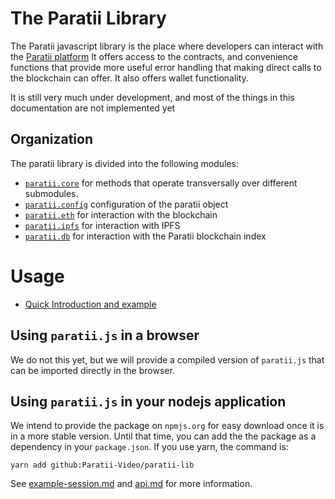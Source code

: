 # The Paratii Library

The Paratii javascript library is the place where developers can interact with the [Paratii platform](https://paratii.video/)
It offers access to the contracts, and convenience functions that provide more useful error handling that making direct calls to the blockchain can offer. It also offers wallet functionality.

It is still very much under development, and most of the things in this documentation are not implemented yet

## Organization

The paratii library is divided into the following modules:

* [`paratii.core`](./paratii-core.md) for methods that operate transversally over different submodules.
* [`paratii.config`](./paratii-config.md) configuration of the paratii object
* [`paratii.eth`](./paratii-eth.md) for interaction with the blockchain
* [`paratii.ipfs`](./paratii-ipfs.md) for interaction with IPFS
* [`paratii.db`](./paratii-db.md) for interaction with the Paratii blockchain index

# Usage

* [Quick Introduction and example](example-session.md)

## Using  `paratii.js` in a browser

We do not this yet, but we will provide a compiled version of `paratii.js` that can be imported directly in the browser.

## Using  `paratii.js` in your nodejs application

We intend to provide the package on `npmjs.org` for easy download once it is in a more stable version. Until that time, you can add the the package as a dependency in your `package.json`. If you use yarn, the command is:

    yarn add github:Paratii-Video/paratii-lib

See [example-session.md](./example-session.md) and [api.md](./api.md) for more information.
